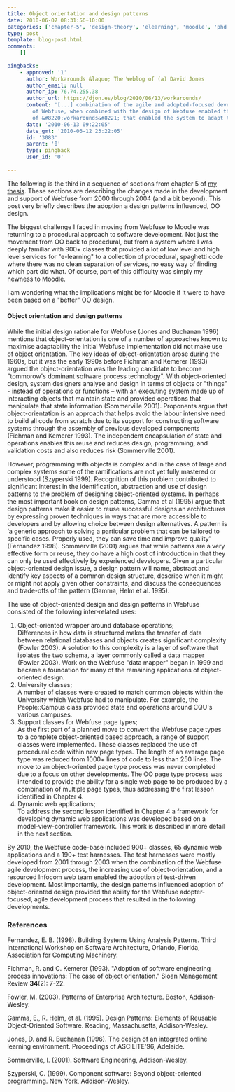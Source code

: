 ```yaml
---
title: Object orientation and design patterns
date: 2010-06-07 08:31:56+10:00
categories: ['chapter-5', 'design-theory', 'elearning', 'moodle', 'phd', 'thesis', 'webfuse']
type: post
template: blog-post.html
comments:
    []
    
pingbacks:
    - approved: '1'
      author: Workarounds &laquo; The Weblog of (a) David Jones
      author_email: null
      author_ip: 76.74.255.38
      author_url: https://djon.es/blog/2010/06/13/workarounds/
      content: '[...] combination of the agile and adopted-focused development process
        of Webfuse, when combined with the design of Webfuse enabled the rapid development
        of &#8220;workarounds&#8221; that enabled the system to adapt to [...]'
      date: '2010-06-13 09:22:05'
      date_gmt: '2010-06-12 23:22:05'
      id: '3083'
      parent: '0'
      type: pingback
      user_id: '0'
    
---
```

The following is the third in a sequence of sections from chapter 5 of [my thesis](/blog2/research/phd-thesis/). These sections are describing the changes made in the development and support of Webfuse from 2000 through 2004 (and a bit beyond). This post very briefly describes the adoption a design patterns influenced, OO design.

The biggest challenge I faced in moving from Webfuse to Moodle was returning to a procedural approach to software development. Not just the movement from OO back to procedural, but from a system where I was deeply familiar with 900+ classes that provided a lot of low level and high level services for "e-learning" to a collection of procedural, spaghetti code where there was no clean separation of services, no easy way of finding which part did what. Of course, part of this difficulty was simply my newness to Moodle.

I am wondering what the implications might be for Moodle if it were to have been based on a "better" OO design.

#### Object orientation and design patterns

While the initial design rationale for Webfuse (Jones and Buchanan 1996) mentions that object-orientation is one of a number of approaches known to maximise adaptability the initial Webfuse implementation did not make use of object orientation. The key ideas of object-orientation arose during the 1960s, but it was the early 1990s before Fichman and Kemerer (1993) argued the object-orientation was the leading candidate to become "tommorow's dominant software process technology". With object-oriented design, system designers analyse and design in terms of objects or "things" - instead of operations or functions – with an executing system made up of interacting objects that maintain state and provided operations that manipulate that state information (Sommerville 2001). Proponents argue that object-orientation is an approach that helps avoid the labour intensive need to build all code from scratch due to its support for constructing software systems through the assembly of previous developed components (Fichman and Kemerer 1993). The independent encapsulation of state and operations enables this reuse and reduces design, programming, and validation costs and also reduces risk (Sommerville 2001).

However, programming with objects is complex and in the case of large and complex systems some of the ramifications are not yet fully mastered or understood (Szyperski 1999). Recognition of this problem contributed to significant interest in the identification, abstraction and use of design patterns to the problem of designing object-oriented systems. In perhaps the most important book on design patterns, Gamma et al (1995) argue that design patterns make it easier to reuse successful designs an architectures by expressing proven techniques in ways that are more accessible to developers and by allowing choice between design alternatives. A pattern is ‘a generic approach to solving a particular problem that can be tailored to specific cases. Properly used, they can save time and improve quality' (Fernandez 1998). Sommerville (2001) argues that while patterns are a very effective form or reuse, they do have a high cost of introduction in that they can only be used effectively by experienced developers. Given a particular object-oriented design issue, a design pattern will name, abstract and identify key aspects of a common design structure, describe when it might or might not apply given other constraints, and discuss the consequences and trade-offs of the pattern (Gamma, Helm et al. 1995).

The use of object-oriented design and design patterns in Webfuse consisted of the following inter-related uses:

1. Object-oriented wrapper around database operations;  
    Differences in how data is structured makes the transfer of data between relational databases and objects creates significant complexity (Fowler 2003). A solution to this complexity is a layer of software that isolates the two schema, a layer commonly called a data mapper (Fowler 2003). Work on the Webfuse "data mapper" began in 1999 and became a foundation for many of the remaining applications of object-oriented design.
2. University classes;  
    A number of classes were created to match common objects within the University which Webfuse had to manipulate. For example, the People::Campus class provided state and operations around CQU's various campuses.
3. Support classes for Webfuse page types;  
    As the first part of a planned move to convert the Webfuse page types to a complete object-oriented based approach, a range of support classes were implemented. These classes replaced the use of procedural code within new page types. The length of an average page type was reduced from 1000+ lines of code to less than 250 lines. The move to an object-oriented page type process was never completed due to a focus on other developments. The OO page type process was intended to provide the ability for a single web page to be produced by a combination of multiple page types, thus addressing the first lesson identified in Chapter 4.
4. Dynamic web applications;  
    To address the second lesson identified in Chapter 4 a framework for developing dynamic web applications was developed based on a model-view-controller framework. This work is described in more detail in the next section.

By 2010, the Webfuse code-base included 900+ classes, 65 dynamic web applications and a 190+ test harnesses. The test harnesses were mostly developed from 2001 through 2003 when the combination of the Webfuse agile development process, the increasing use of object-orientation, and a resourced Infocom web team enabled the adoption of test-driven development. Most importantly, the design patterns influenced adoption of object-oriented design provided the ability for the Webfuse adopter-focused, agile development process that resulted in the following developments.

### References

Fernandez, E. B. (1998). Building Systems Using Analysis Patterns. Third International Workshop on Software Architecture, Orlando, Florida, Association for Computing Machinery.

Fichman, R. and C. Kemerer (1993). "Adoption of software engineering process innovations: The case of object orientation." Sloan Management Review **34**(2): 7-22.

Fowler, M. (2003). Patterns of Enterprise Architecture. Boston, Addison-Wesley.

Gamma, E., R. Helm, et al. (1995). Design Patterns: Elements of Reusable Object-Oriented Software. Reading, Massachusetts, Addison-Wesley.

Jones, D. and R. Buchanan (1996). The design of an integrated online learning environment. Proceedings of ASCILITE'96, Adelaide.

Sommerville, I. (2001). Software Engineering, Addison-Wesley.

Szyperski, C. (1999). Component software: Beyond object-oriented programming. New York, Addison-Wesley.